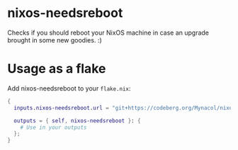 # nixos-needsreboot

Checks if you should reboot your NixOS machine in case an upgrade brought in
some new goodies. :)

# Usage as a flake

Add nixos-needsreboot to your `flake.nix`:

```nix
{
  inputs.nixos-needsreboot.url = "git+https://codeberg.org/Mynacol/nixos-needsreboot";

  outputs = { self, nixos-needsreboot }: {
    # Use in your outputs
  };
}
```
